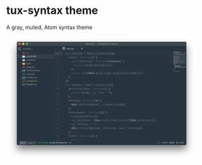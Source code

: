 # tux-syntax theme

A gray, muted, Atom syntax theme

![A screenshot of your theme](screenshot/screenshot.png)
